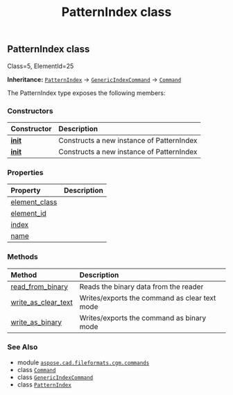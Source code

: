 ﻿---
title: PatternIndex class
second_title: Aspose.CAD for Python via .NET API References
description: 
type: docs
weight: 1350
url: /python-net/aspose.cad.fileformats.cgm.commands/patternindex/
is_root: false
---

## PatternIndex class

Class=5, ElementId=25



**Inheritance:** [`PatternIndex`](/cad/python-net/aspose.cad.fileformats.cgm.commands/patternindex) → 
[`GenericIndexCommand`](/cad/python-net/aspose.cad.fileformats.cgm.commands/genericindexcommand) → 
[`Command`](/cad/python-net/aspose.cad.fileformats.cgm.commands/command)



The PatternIndex type exposes the following members:

### Constructors
| Constructor | Description |
| :- | :- |
| [__init__](/cad/python-net/aspose.cad.fileformats.cgm.commands/patternindex/__init__/#aspose.cad.fileformats.cgm.CgmFile) | Constructs a new instance of PatternIndex |
| [__init__](/cad/python-net/aspose.cad.fileformats.cgm.commands/patternindex/__init__/#aspose.cad.fileformats.cgm.CgmFile-int) | Constructs a new instance of PatternIndex |


### Properties
| Property | Description |
| :- | :- |
| [element_class](/cad/python-net/aspose.cad.fileformats.cgm.commands/patternindex/element_class) |  |
| [element_id](/cad/python-net/aspose.cad.fileformats.cgm.commands/patternindex/element_id) |  |
| [index](/cad/python-net/aspose.cad.fileformats.cgm.commands/patternindex/index) |  |
| [name](/cad/python-net/aspose.cad.fileformats.cgm.commands/patternindex/name) |  |


### Methods
| Method | Description |
| :- | :- |
| [read_from_binary](/cad/python-net/aspose.cad.fileformats.cgm.commands/patternindex/read_from_binary/#aspose.cad.fileformats.cgm.IBinaryReader) | Reads the binary data from the reader |
| [write_as_clear_text](/cad/python-net/aspose.cad.fileformats.cgm.commands/patternindex/write_as_clear_text/#aspose.cad.fileformats.cgm.IClearTextWriter) | Writes/exports the command as clear text mode |
| [write_as_binary](/cad/python-net/aspose.cad.fileformats.cgm.commands/patternindex/write_as_binary/#aspose.cad.fileformats.cgm.IBinaryWriter) | Writes/exports the command as binary mode |



### See Also
* module [`aspose.cad.fileformats.cgm.commands`](..)
* class [`Command`](/cad/python-net/aspose.cad.fileformats.cgm.commands/command)
* class [`GenericIndexCommand`](/cad/python-net/aspose.cad.fileformats.cgm.commands/genericindexcommand)
* class [`PatternIndex`](/cad/python-net/aspose.cad.fileformats.cgm.commands/patternindex)
